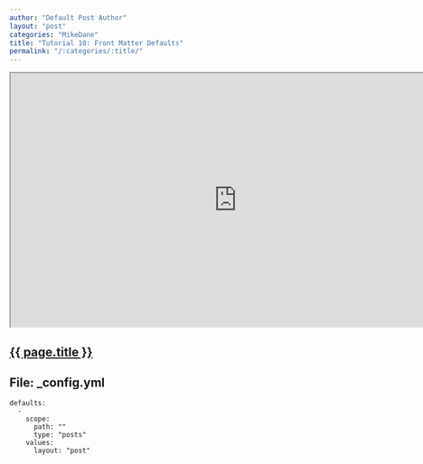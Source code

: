 ```yaml
---
author: "Default Post Author"
layout: "post"
categories: "MikeDane"
title: "Tutorial 10: Front Matter Defaults"
permalink: "/:categories/:title/"
---
```


<div><iframe width="800" height="450"
src="https://www.youtube.com/embed/CLCaJJ1zUHU">
</iframe></div>

## [{{ page.title }}](https://youtu.be/CLCaJJ1zUHU)

## File: _config.yml

```
defaults:
  -
    scope:
      path: ""
      type: "posts"
    values:
      layout: "post"

```



